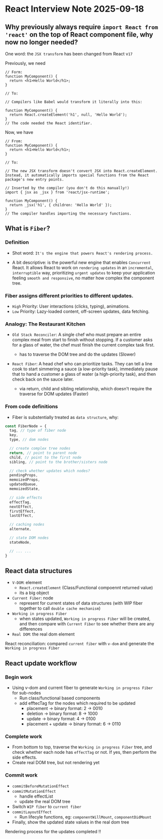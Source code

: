 # React Interview Note 2025-09-18

## Why previously always require `import React from 'react'` on the top of React component file, why now no longer needed?

One word: the `JSX transform` has been changed from React v`17`

Previously, we need 

```tsx
// Form:
function MyComponent() {
  return <h1>Hello World</h1>;
}

// To:

// Compilers like Babel would transform it literally into this:

function MyComponent() {
  return React.createElement('h1', null, 'Hello World');
}
// The code needed the React identifier.
```

Now, we have 

```tsx
// From:
function MyComponent() {
  return <h1>Hello World</h1>;
}

// To:

// The new JSX transform doesn't convert JSX into React.createElement. Instead, it automatically imports special functions from the React package's new entry points.

// Inserted by the compiler (you don't do this manually!)
import { jsx as _jsx } from 'react/jsx-runtime';

function MyComponent() {
  return _jsx('h1', { children: 'Hello World' });
}
// The compiler handles importing the necessary functions.
```

## What is `Fiber`?

### Definition

- Shot word: `It's the engine that powers React's rendering process.`

- A bit descriptive: is the powerful new engine that enables `Concurrent` React. It allows React to work on `rendering updates` in an `incremental`, `interruptible` way, prioritizing `urgent updates` to keep your application feeling `smooth and responsive`, no matter how complex the component tree.

### Fiber assigns different priorities to different updates.

- `High` Priority: User interactions (clicks, typing), animations.
- `Low` Priority: Lazy-loaded content, off-screen updates, data fetching.

### Analogy: The Restaurant Kitchen

- `Old Stack Reconciler`: A single chef who must prepare an entire complex meal from start to finish without stopping. If a customer asks for a glass of water, the chef must finish the current complex task first.
  - has to traverse the DOM tree and do the updates (Slower)

- `React Fiber`: A head chef who can prioritize tasks. They can tell a line cook to start simmering a sauce (a low-priority task), immediately pause that to hand a customer a glass of water (a high-priority task), and then check back on the sauce later.
  - via return, child and sibling relationship, which doesn't require the traverse for DOM updates (Faster)

### From code definitions

- Fiber is substentially treated as `data structure`, why:

```js
const FiberNode = {
  tag, // type of fiber node
  key, 
  type, // dom nodes

  // create complex tree nodes
  return, // point to parent node
  child, // point to the first node
  sibling, // point to the brother/sisters node

  // check whether updates which nodes?
  pendingProps,
  memoizedProps,
  updatedQueue,
  memoizedState,

  // side effects
  effectTag,
  nextEffect,
  firstEffect,
  lastEffect,

  // caching nodes
  alternate,

  // state DOM nodes
  stateNode,

  // ... ...
}
```

## React data structures

- `V-DOM`: element
  - `React.createElement` (Class/Functional compoennt returned value)
  - its a big object
- `Current Fiber`: node
  - represent for current states of data structures (with WIP fiber together to call `double cache mechanism`)
- `Working in progress Fiber`
  - when states updated, `Working in progress Fiber` will be created, and then compare with `Current Fiber` to see whether there are any differences
- `Real DOM`: the real dom element

React reconciliation: compared `current fiber` with `v-dom` and generate the `Working in progress Fiber`

## React update workflow

### Begin work

- Using v-dom and current fiber to generate `Working in progress Fiber` for sub-nodes
  - Run class/functional based components
  - add efftecTag for the nodes which required to be updated
    - placement -> binary format: 2 -> 0010
    - deletion -> binary format: 8 -> 1000
    - update -> binary format: 4 -> 0100
    - placement + update -> binary format: 6 -> 0110

### Complete work

- From bottom to top, traverse the `Working in progress Fiber` tree, and check whether each node has `effectTag` or not. If yes, then perform the side effects.
- Create real DOM tree, but not rendering yet

### Commit work

- `commitBeforeMutationEffect`
- `commitMutationEffect`
  - handle effectList
  - update the real DOM tree
- Switch `WIP fiber` to `current fiber`
- `commitLayoutEffect`
  - Run lifecyle functions, eg: `componentWillMount`, `componentDidMount`
- Finally, show the updated state values in the real dom tree

Rendering process for the updates completed !!
